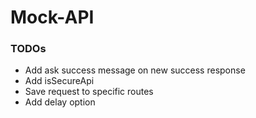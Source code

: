# Mock-API

### TODOs
- Add ask success message on new success response
- Add isSecureApi
- Save request to specific routes
- Add delay option
